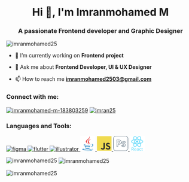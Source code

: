 <h1 align="center">Hi 👋, I'm Imranmohamed M</h1>
<h3 align="center">A passionate Frontend developer and Graphic Designer</h3>

<p align="left"> <img src="https://tenor.com/view/developer-gif-23414225" alt="imranmohamed25" /> </p>

- 🔭 I’m currently working on **Frontend project**

- 💬 Ask me about **Frontend Developer, UI & UX Designer**

- 📫 How to reach me **imranmohamed2503@gmail.com**

<h3 align="left">Connect with me:</h3>
<p align="left">
<a href="https://linkedin.com/in/imranmohamed-m-183803259" target="blank"><img align="center" src="https://raw.githubusercontent.com/rahuldkjain/github-profile-readme-generator/master/src/images/icons/Social/linked-in-alt.svg" alt="imranmohamed-m-183803259" height="30" width="40" /></a>
<a href="https://www.leetcode.com/imran25" target="blank"><img align="center" src="https://raw.githubusercontent.com/rahuldkjain/github-profile-readme-generator/master/src/images/icons/Social/leet-code.svg" alt="imran25" height="30" width="40" /></a>
</p>

<h3 align="left">Languages and Tools:</h3>
<p align="left"> <a href="https://www.figma.com/" target="_blank" rel="noreferrer"> <img src="https://www.vectorlogo.zone/logos/figma/figma-icon.svg" alt="figma" width="40" height="40"/> </a> <a href="https://flutter.dev" target="_blank" rel="noreferrer"> <img src="https://www.vectorlogo.zone/logos/flutterio/flutterio-icon.svg" alt="flutter" width="40" height="40"/> </a> <a href="https://www.adobe.com/in/products/illustrator.html" target="_blank" rel="noreferrer"> <img src="https://www.vectorlogo.zone/logos/adobe_illustrator/adobe_illustrator-icon.svg" alt="illustrator" width="40" height="40"/> </a> <a href="https://www.java.com" target="_blank" rel="noreferrer"> <img src="https://raw.githubusercontent.com/devicons/devicon/master/icons/java/java-original.svg" alt="java" width="40" height="40"/> </a> <a href="https://developer.mozilla.org/en-US/docs/Web/JavaScript" target="_blank" rel="noreferrer"> <img src="https://raw.githubusercontent.com/devicons/devicon/master/icons/javascript/javascript-original.svg" alt="javascript" width="40" height="40"/> </a> <a href="https://www.photoshop.com/en" target="_blank" rel="noreferrer"> <img src="https://raw.githubusercontent.com/devicons/devicon/master/icons/photoshop/photoshop-line.svg" alt="photoshop" width="40" height="40"/> </a> <a href="https://reactjs.org/" target="_blank" rel="noreferrer"> <img src="https://raw.githubusercontent.com/devicons/devicon/master/icons/react/react-original-wordmark.svg" alt="react" width="40" height="40"/> </a> </p>

<p><img align="left" src="https://github-readme-stats.vercel.app/api/top-langs?username=imranmohamed25&show_icons=true&locale=en&layout=compact" alt="imranmohamed25" /></p>

<p>&nbsp;<img align="center" src="https://github-readme-stats.vercel.app/api?username=imranmohamed25&show_icons=true&locale=en" alt="imranmohamed25" /></p>

<p><img align="center" src="https://github-readme-streak-stats.herokuapp.com/?user=imranmohamed25&" alt="imranmohamed25" /></p>
